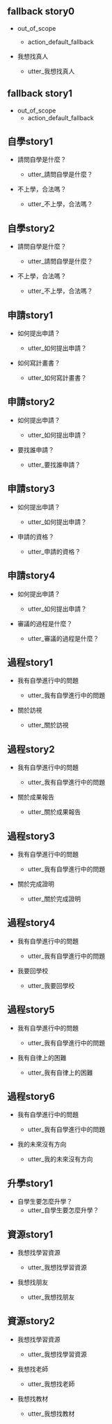 ## fallback story0
* out_of_scope
  - action_default_fallback

* 我想找真人
  - utter_我想找真人

## fallback story1
* out_of_scope
  - action_default_fallback

## 自學story1
* 請問自學是什麼？
  - utter_請問自學是什麼？

* 不上學，合法嗎？
  - utter_不上學，合法嗎？


## 自學story2
* 請問自學是什麼？
  - utter_請問自學是什麼？

* 不上學，合法嗎？
  - utter_不上學，合法嗎？


## 申請story1
* 如何提出申請？
  - utter_如何提出申請？

* 如何寫計畫書？
  - utter_如何寫計畫書？

## 申請story2
* 如何提出申請？
  - utter_如何提出申請？

* 要找誰申請？
  - utter_要找誰申請？

## 申請story3
* 如何提出申請？
  - utter_如何提出申請？

* 申請的資格？
  - utter_申請的資格？

## 申請story4
* 如何提出申請？
  - utter_如何提出申請？

* 審議的過程是什麼？
  - utter_審議的過程是什麼？


## 過程story1
* 我有自學進行中的問題
  - utter_我有自學進行中的問題

* 關於訪視
  - utter_關於訪視


## 過程story2
* 我有自學進行中的問題
  - utter_我有自學進行中的問題

* 關於成果報告
  - utter_關於成果報告


## 過程story3
* 我有自學進行中的問題
  - utter_我有自學進行中的問題

* 關於完成證明
  - utter_關於完成證明


## 過程story4
* 我有自學進行中的問題
  - utter_我有自學進行中的問題

* 我要回學校
  - utter_我要回學校

## 過程story5
* 我有自學進行中的問題
  - utter_我有自學進行中的問題

* 我有自律上的困難
  - utter_我有自律上的困難

## 過程story6
* 我有自學進行中的問題
  - utter_我有自學進行中的問題

* 我的未來沒有方向
  - utter_我的未來沒有方向

## 升學story1
* 自學生要怎麼升學？
  - utter_自學生要怎麼升學？

## 資源story1
* 我想找學習資源
  - utter_我想找學習資源

* 我想找朋友
  - utter_我想找朋友

## 資源story2
* 我想找學習資源
  - utter_我想找學習資源

* 我想找老師
  - utter_我想找老師

* 我想找教材
  - utter_我想找教材